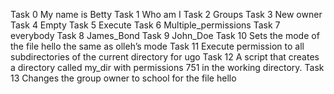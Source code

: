 Task 0 My name is Betty
Task 1 Who am I
Task 2 Groups
Task 3 New owner
Task 4 Empty
Task 5 Execute
Task 6 Multiple_permissions
Task 7 everybody
Task 8 James_Bond
Task 9 John_Doe
Task 10 Sets the mode of the file hello the same as olleh’s mode
Task 11 Execute permission to all subdirectories of the current directory for ugo
Task 12 A script that creates a directory called my_dir with permissions 751 in the working directory.
Task 13 Changes the group owner to school for the file hello
